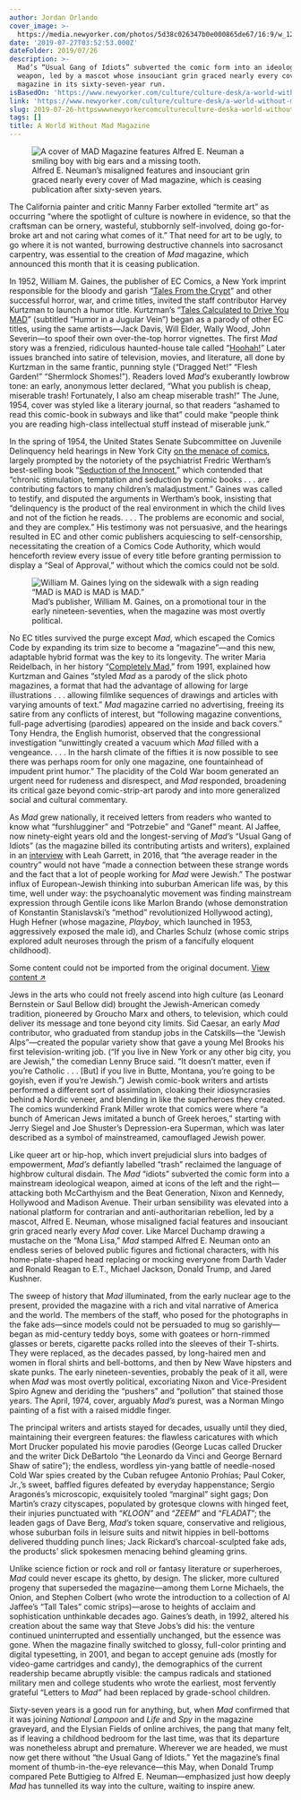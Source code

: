 ```yaml
---
author: Jordan Orlando
cover_image: >-
  https://media.newyorker.com/photos/5d38c026347b0e000865de67/16:9/w_1280,c_limit/Jordan-MadMagazine-1.jpg
date: '2019-07-27T03:52:53.000Z'
dateFolder: 2019/07/26
description: >-
  Mad’s “Usual Gang of Idiots” subverted the comic form into an ideological
  weapon, led by a mascot whose insouciant grin graced nearly every cover of the
  magazine in its sixty-seven-year run.
isBasedOn: 'https://www.newyorker.com/culture/culture-desk/a-world-without-mad-magazine'
link: 'https://www.newyorker.com/culture/culture-desk/a-world-without-mad-magazine'
slug: 2019-07-26-httpswwwnewyorkercomcultureculture-deska-world-without-mad-magazine
tags: []
title: A World Without Mad Magazine
---
```

<figure><picture><img alt="A cover of MAD Magazine features Alfred E. Neuman a smiling boy with big ears and a missing tooth." sizes="100vw" src="https://media.newyorker.com/photos/5d38c026347b0e000865de67/master/w_2560%2Cc_limit/Jordan-MadMagazine-1.jpg" srcset="https://media.newyorker.com/photos/5d38c026347b0e000865de67/master/w_120,c_limit/Jordan-MadMagazine-1.jpg 120w, https://media.newyorker.com/photos/5d38c026347b0e000865de67/master/w_240,c_limit/Jordan-MadMagazine-1.jpg 240w, https://media.newyorker.com/photos/5d38c026347b0e000865de67/master/w_320,c_limit/Jordan-MadMagazine-1.jpg 320w, https://media.newyorker.com/photos/5d38c026347b0e000865de67/master/w_640,c_limit/Jordan-MadMagazine-1.jpg 640w, https://media.newyorker.com/photos/5d38c026347b0e000865de67/master/w_960,c_limit/Jordan-MadMagazine-1.jpg 960w, https://media.newyorker.com/photos/5d38c026347b0e000865de67/master/w_1280,c_limit/Jordan-MadMagazine-1.jpg 1280w, https://media.newyorker.com/photos/5d38c026347b0e000865de67/master/w_1600,c_limit/Jordan-MadMagazine-1.jpg 1600w, https://media.newyorker.com/photos/5d38c026347b0e000865de67/master/w_1920,c_limit/Jordan-MadMagazine-1.jpg 1920w, https://media.newyorker.com/photos/5d38c026347b0e000865de67/master/w_2240,c_limit/Jordan-MadMagazine-1.jpg 2240w"/></picture><figcaption>Alfred E. Neuman’s misaligned features and insouciant grin graced nearly every cover of Mad magazine, which is ceasing publication after sixty-seven years.</figcaption></figure>
<p>The California painter and critic Manny Farber extolled “termite art” as occurring “where the spotlight of culture is nowhere in evidence, so that the craftsman can be ornery, wasteful, stubbornly self-involved, doing go-for-broke art and not caring what comes of it.” That need for art to be ugly, to go where it is not wanted, burrowing destructive channels into sacrosanct carpentry, was essential to the creation of <em>Mad</em> magazine, which announced this month that it is ceasing publication.</p>
<p>In 1952, William M. Gaines, the publisher of EC Comics, a New York imprint responsible for the bloody and garish “<a data-event-click='{"element":"ExternalLink","outgoingURL":"https://www.amazon.com/EC-Archives-Tales-Crypt/dp/1616558377"}' data-offer-url="https://www.amazon.com/EC-Archives-Tales-Crypt/dp/1616558377" href="https://www.amazon.com/EC-Archives-Tales-Crypt/dp/1616558377">Tales From the Crypt</a>” and other successful horror, war, and crime titles, invited the staff contributor Harvey Kurtzman to launch a humor title. Kurtzman’s “<a data-event-click='{"element":"ExternalLink","outgoingURL":"https://www.amazon.com/Tales-Calculated-Drive-You-Millennium/dp/B000IGE8D6"}' data-offer-url="https://www.amazon.com/Tales-Calculated-Drive-You-Millennium/dp/B000IGE8D6" href="https://www.amazon.com/Tales-Calculated-Drive-You-Millennium/dp/B000IGE8D6">Tales Calculated to Drive You MAD</a>” (subtitled “Humor in a Jugular Vein”) began as a parody of other EC titles, using the same artists—Jack Davis, Will Elder, Wally Wood, John Severin—to spoof their own over-the-top horror vignettes. The first <em>Mad</em> story was a frenzied, ridiculous haunted-house tale called “<a data-event-click='{"element":"ExternalLink","outgoingURL":"https://www.amazon.com/Mad-Magazine-1-Harvey-Kurtzman-ebook/dp/B00DWEREPU"}' data-offer-url="https://www.amazon.com/Mad-Magazine-1-Harvey-Kurtzman-ebook/dp/B00DWEREPU" href="https://www.amazon.com/Mad-Magazine-1-Harvey-Kurtzman-ebook/dp/B00DWEREPU">Hoohah!</a>” Later issues branched into satire of television, movies, and literature, all done by Kurtzman in the same frantic, punning style (“Dragged Net!” “Flesh Garden!” “Shermlock Shomes!”). Readers loved <em>Mad’s</em> exuberantly lowbrow tone: an early, anonymous letter declared, “What you publish is cheap, miserable trash! Fortunately, I also am cheap miserable trash!” The June, 1954, cover was styled like a literary journal, so that readers “ashamed to read this comic-book in subways and like that” could make “people think you are reading high-class intellectual stuff instead of miserable junk.”</p>
<p>In the spring of 1954, the United States Senate Subcommittee on Juvenile Delinquency held hearings in New York City <a href="https://www.newyorker.com/magazine/2008/03/31/the-horror">on the menace of comics</a>, largely prompted by the notoriety of the psychiatrist Fredric Wertham’s best-selling book “<a data-event-click='{"element":"ExternalLink","outgoingURL":"https://www.amazon.com/Seduction-Innocent-Frederic-Wertham/dp/159683000X"}' data-offer-url="https://www.amazon.com/Seduction-Innocent-Frederic-Wertham/dp/159683000X" href="https://www.amazon.com/Seduction-Innocent-Frederic-Wertham/dp/159683000X">Seduction of the Innocent</a>,” which contended that “chronic stimulation, temptation and seduction by comic books . . . are contributing factors to many children’s maladjustment.” Gaines was called to testify, and disputed the arguments in Wertham’s book, insisting that “delinquency is the product of the real environment in which the child lives and not of the fiction he reads. . . . The problems are economic and social, and they are complex.” His testimony was not persuasive, and the hearings resulted in EC and other comic publishers acquiescing to self-censorship, necessitating the creation of a Comics Code Authority, which would henceforth review every issue of every title before granting permission to display a “Seal of Approval,” without which the comics could not be sold.</p>
<figure><img alt="William M. Gaines lying on the sidewalk with a sign reading “MAD is MAD is MAD is MAD.”" sizes="100vw" src="https://media.newyorker.com/photos/5d38c02648ec120008d9bf6a/master/w_1600,c_limit/Jordan-MadMagazine-2.jpg" srcset="https://media.newyorker.com/photos/5d38c02648ec120008d9bf6a/master/w_120,c_limit/Jordan-MadMagazine-2.jpg 120w, https://media.newyorker.com/photos/5d38c02648ec120008d9bf6a/master/w_240,c_limit/Jordan-MadMagazine-2.jpg 240w, https://media.newyorker.com/photos/5d38c02648ec120008d9bf6a/master/w_320,c_limit/Jordan-MadMagazine-2.jpg 320w, https://media.newyorker.com/photos/5d38c02648ec120008d9bf6a/master/w_640,c_limit/Jordan-MadMagazine-2.jpg 640w, https://media.newyorker.com/photos/5d38c02648ec120008d9bf6a/master/w_960,c_limit/Jordan-MadMagazine-2.jpg 960w, https://media.newyorker.com/photos/5d38c02648ec120008d9bf6a/master/w_1280,c_limit/Jordan-MadMagazine-2.jpg 1280w, https://media.newyorker.com/photos/5d38c02648ec120008d9bf6a/master/w_1600,c_limit/Jordan-MadMagazine-2.jpg 1600w"/><figcaption>Mad’s publisher, William M. Gaines, on a promotional tour in the early nineteen-seventies, when the magazine was most overtly political.</figcaption></figure>
<p>No EC titles survived the purge except <em>Mad</em>, which escaped the Comics Code by expanding its trim size to become a “magazine”—and this new, adaptable hybrid format was the key to its longevity. The writer Maria Reidelbach, in her history “<a data-event-click='{"element":"ExternalLink","outgoingURL":"https://www.amazon.com/Completely-Mad-History-Comic-Magazine/dp/0316738905"}' data-offer-url="https://www.amazon.com/Completely-Mad-History-Comic-Magazine/dp/0316738905" href="https://www.amazon.com/Completely-Mad-History-Comic-Magazine/dp/0316738905">Completely Mad</a>,” from 1991, explained how Kurtzman and Gaines “styled <em>Mad</em> as a parody of the slick photo magazines, a format that had the advantage of allowing for large illustrations . . . allowing filmlike sequences of drawings and articles with varying amounts of text.” <em>Mad</em> magazine carried no advertising, freeing its satire from any conflicts of interest, but “following magazine conventions, full-page advertising (parodies) appeared on the inside and back covers.” Tony Hendra, the English humorist, observed that the congressional investigation “unwittingly created a vacuum which <em>Mad</em> filled with a vengeance. . . . In the harsh climate of the fifties it is now possible to see there was perhaps room for only one magazine, one fountainhead of impudent print humor.” The placidity of the Cold War boom generated an urgent need for rudeness and disrespect, and <em>Mad</em> responded, broadening its critical gaze beyond comic-strip-art parody and into more generalized social and cultural commentary.</p>
<p>As <em>Mad</em> grew nationally, it received letters from readers who wanted to know what “furshlugginer” and “Potrzebie” and “Ganef” meant. Al Jaffee, now ninety-eight years old and the longest-serving of <em>Mad’s</em> “Usual Gang of Idiots” (as the magazine billed its contributing artists and writers), explained in an <a data-event-click='{"element":"ExternalLink","outgoingURL":"https://forward.com/culture/books/333672/al-jaffee-explains-how-mad-magazine-made-american-humor-jewish/"}' data-offer-url="https://forward.com/culture/books/333672/al-jaffee-explains-how-mad-magazine-made-american-humor-jewish/" href="https://forward.com/culture/books/333672/al-jaffee-explains-how-mad-magazine-made-american-humor-jewish/">interview</a> with Leah Garrett, in 2016, that “the average reader in the country” would not have “made a connection between these strange words and the fact that a lot of people working for <em>Mad</em> were Jewish.” The postwar influx of European-Jewish thinking into suburban American life was, by this time, well under way: the psychoanalytic movement was finding mainstream expression through Gentile icons like Marlon Brando (whose demonstration of Konstantin Stanislavski’s “method” revolutionized Hollywood acting), Hugh Hefner (whose magazine, <em>Playboy</em>, which launched in 1953, aggressively exposed the male id), and Charles Schulz (whose comic strips explored adult neuroses through the prism of a fancifully eloquent childhood).</p>
<p class="rw-outer-content"><span>Some content could not be imported from the original document.</span> <a href="https://www.newyorker.com/culture/culture-desk/a-world-without-mad-magazine">View content ↗ </a></p>
<p>Jews in the arts who could not freely ascend into high culture (as Leonard Bernstein or Saul Bellow did) brought the Jewish-American comedy tradition, pioneered by Groucho Marx and others, to television, which could deliver its message and tone beyond city limits. Sid Caesar, an early <em>Mad</em> contributor, who graduated from standup jobs in the Catskills—the “Jewish Alps”—created the popular variety show that gave a young Mel Brooks his first television-writing job. (“If you live in New York or any other big city, you are Jewish,” the comedian Lenny Bruce said. “It doesn’t matter, even if you’re Catholic . . . [But] if you live in Butte, Montana, you’re going to be goyish, even if you’re Jewish.”) Jewish comic-book writers and artists performed a different sort of assimilation, cloaking their idiosyncrasies behind a Nordic veneer, and blending in like the superheroes they created. The comics wunderkind Frank Miller wrote that comics were where “a bunch of American Jews imitated a bunch of Greek heroes,” starting with Jerry Siegel and Joe Shuster’s Depression-era Superman, which was later described as a symbol of mainstreamed, camouflaged Jewish power.</p>
<p>Like queer art or hip-hop, which invert prejudicial slurs into badges of empowerment, <em>Mad’s</em> defiantly labelled “trash” reclaimed the language of highbrow cultural disdain. The <em>Mad</em> “idiots” subverted the comic form into a mainstream ideological weapon, aimed at icons of the left and the right—attacking both McCarthyism and the Beat Generation, Nixon and Kennedy, Hollywood and Madison Avenue. Their urban sensibility was elevated into a national platform for contrarian and anti-authoritarian rebellion, led by a mascot, Alfred E. Neuman, whose misaligned facial features and insouciant grin graced nearly every <em>Mad</em> cover. Like Marcel Duchamp drawing a mustache on the “Mona Lisa,” <em>Mad</em> stamped Alfred E. Neuman onto an endless series of beloved public figures and fictional characters, with his home-plate-shaped head replacing or mocking everyone from Darth Vader and Ronald Reagan to E.T., Michael Jackson, Donald Trump, and Jared Kushner.</p>
<p>The sweep of history that <em>Mad</em> illuminated, from the early nuclear age to the present, provided the magazine with a rich and vital narrative of America and the world. The members of the staff, who posed for the photographs in the fake ads—since models could not be persuaded to mug so garishly—began as mid-century teddy boys, some with goatees or horn-rimmed glasses or berets, cigarette packs rolled into the sleeves of their T-shirts. They were replaced, as the decades passed, by long-haired men and women in floral shirts and bell-bottoms, and then by New Wave hipsters and skate punks. The early nineteen-seventies, probably the peak of it all, were when <em>Mad</em> was most overtly political, excoriating Nixon and Vice-President Spiro Agnew and deriding the “pushers” and “pollution” that stained those years. The April, 1974, cover, arguably <em>Mad’s</em> purest, was a Norman Mingo painting of a fist with a raised middle finger.</p>
<p>The principal writers and artists stayed for decades, usually until they died, maintaining their evergreen features: the flawless caricatures with which Mort Drucker populated his movie parodies (George Lucas called Drucker and the writer Dick DeBartolo “the Leonardo da Vinci and George Bernard Shaw of satire”); the endless, wordless yin-yang battle of needle-nosed Cold War spies created by the Cuban refugee Antonio Prohías; Paul Coker, Jr.,’s sweet, baffled figures defeated by everyday happenstance; Sergio Aragonés’s microscopic, exquisitely tooled “marginal” sight gags; Don Martin’s crazy cityscapes, populated by grotesque clowns with hinged feet, their injuries punctuated with “<em>KLOON</em>” and “<em>ZEEM</em>” and “<em>FLADAT</em>”; the leaden gags of Dave Berg, <em>Mad’s</em> token square, conservative and religious, whose suburban foils in leisure suits and nitwit hippies in bell-bottoms delivered thudding punch lines; Jack Rickard’s charcoal-sculpted fake ads, the products’ slick spokesmen menacing behind gleaming grins.</p>
<p>Unlike science fiction or rock and roll or fantasy literature or superheroes, <em>Mad</em> could never escape its ghetto, by design. The slicker, more cultured progeny that superseded the magazine—among them Lorne Michaels, the Onion, and Stephen Colbert (who wrote the introduction to a collection of Al Jaffee’s “Tall Tales” comic strips)—arose to heights of acclaim and sophistication unthinkable decades ago. Gaines’s death, in 1992, altered his creation about the same way that Steve Jobs’s did his: the venture continued uninterrupted and essentially unchanged, but the essence was gone. When the magazine finally switched to glossy, full-color printing and digital typesetting, in 2001, and began to accept genuine ads (mostly for video-game cartridges and candy), the demographics of the current readership became abruptly visible: the campus radicals and stationed military men and college students who wrote the earliest, most fervently grateful “Letters to <em>Mad”</em> had been replaced by grade-school children.</p>
<p>Sixty-seven years is a good run for anything, but, when <em>Mad</em> confirmed that it was joining <em>National Lampoon</em> and <em>Life</em> and <em>Spy</em> in the magazine graveyard, and the Elysian Fields of online archives, the pang that many felt, as if leaving a childhood bedroom for the last time, was that its departure was nonetheless abrupt and premature. Wherever we are headed, we must now get there without “the Usual Gang of Idiots.” Yet the magazine’s final moment of thumb-in-the-eye relevance—this May, when Donald Trump compared Pete Buttigieg to Alfred E. Neuman—emphasized just how deeply <em>Mad</em> has tunnelled its way into the culture, waiting to inspire anew.</p>
